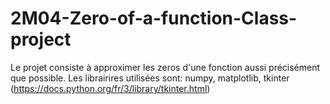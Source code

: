 # 2M04-Zero-of-a-function-Class-project

Le projet consiste à approximer les zeros d'une fonction aussi précisément que possible.
Les librairires utilisées sont: numpy, matplotlib, tkinter (https://docs.python.org/fr/3/library/tkinter.html)       
